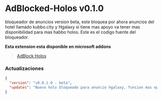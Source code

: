 # AdBlocked-Holos v0.1.0
bloqueador de anuncios version beta, este bloquea por ahora anuncios del hotel llamado kubbo.city y Hgalaxy si tiene mas apoyo va tener mas disponibilidad para mas habbo holos. Este es el codigo fuente del bloqueador.

**Esta extension esta disponible en microsoft addons**
> [AdBlock Holos](https://microsoftedge.microsoft.com/addons/detail/ommefdmafiohhkfmjnbnnbemgplpcnhn)




### Actualizaciones
```json
{
  "version": "v0.0.1.0 - beta",
  "updates": "Nuevo holo bloqueado para anuncio hgalaxy, funcion mas optima para detectar anuncios de estos holos."
}
```
